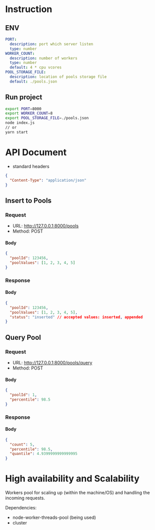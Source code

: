# Instruction

## ENV

```yml
PORT:
  description: port which server listen
  type: number
WORKER_COUNT:
  description: number of workers
  type: number
  default: 4 * cpu vcores
POOL_STORAGE_FILE:
  description: location of pools storage file
  default: ./pools.json
```

## Run project

```sh
export PORT=8000
export WORKER_COUNT=8
export POOL_STORAGE_FILE=./pools.json
node index.js
// or
yarn start
```

# API Document

- standard headers

```json
{
  "Content-Type": "application/json"
}
```

## Insert to Pools

### Request

- URL: http://127.0.0.1:8000/pools
- Method: POST

#### Body

```json
{
  "poolId": 123456,
  "poolValues": [1, 2, 3, 4, 5]
}
```

### Response

#### Body

```json
{
  "poolId": 123456,
  "poolValues": [1, 2, 3, 4, 5],
  "status": "inserted" // accepted values: inserted, appended
}
```

## Query Pool

### Request

- URL: http://127.0.0.1:8000/pools/query
- Method: POST

#### Body

```json
{
  "poolId": 1,
  "percentile": 98.5
}
```

### Response

#### Body

```json
{
  "count": 5,
  "percentile": 98.5,
  "quantile": 4.9399999999999995
}
```

# High availability and Scalability

Workers pool for scaling up (within the machine/OS) and handling the incoming requests.

Dependencies:
- node-worker-threads-pool (being used)
- cluster